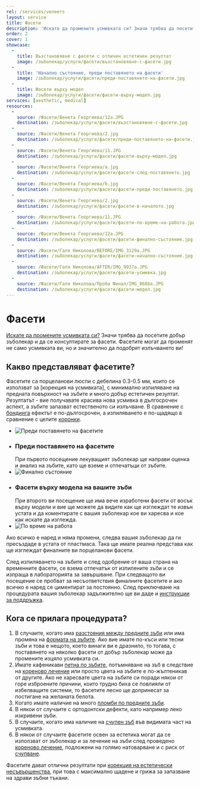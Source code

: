 ```yaml
---
rel: /services/veneers
layout: service
title: Фасети
description: 'Искате да промените усмивката си? Значи трябва да посетите добър зъболекар и да се консултирате за фасети. Фасетите могат да променят не само усмивката ви, но и значително да подобрят излъчването ви. Фасетите са порцеланови люспи, които се използват за корекция на усмивката, с минимално изпиляване на предната повърхност на зъбите и много добър естетичен резултат.'
order: 2
cover: 1
showcase:
  - 
    title: Възстановявне с фасети с отличен естетичен резултат
    image: /зъболекар/услуги/фасети/възстановявне-с-фасети.jpg
  - 
    title: 'Начално състояние, преди поставянето на фасети'
    image: /зъболекар/услуги/фасети/преди-поставянето-на-фасети.jpg
  - 
    title: Фасети върху модел
    image: /зъболекар/услуги/фасети/фасети-върху-модел.jpg
services: [aesthetic, medical]
resources:
  -
    source: /Фасети/Венета Георгиева/12a.JPG
    destination: /зъболекар/услуги/фасети/възстановявне-с-фасети.jpg
  -
    source: /Фасети/Венета Георгиева/2.jpg
    destination: /зъболекар/услуги/фасети/преди-поставянето-на-фасети.jpg
  -
    source: /Фасети/Венета Георгиева/11.JPG
    destination: /зъболекар/услуги/фасети/фасети-върху-модел.jpg
  -
    source: /Фасети/Венета Георгиева/a.jpg
    destination: /зъболекар/услуги/фасети/фасети-след-поставянето.jpg
  -
    source: /Фасети/Венета Георгиева/b.jpg
    destination: /зъболекар/услуги/фасети/фасети-преди-поставянето.jpg
  -
    source: /Фасети/Венета Георгиева/2.jpg
    destination: /зъболекар/услуги/фасети/фасети-в-началото.jpg
  -
    source: /Фасети/Венета Георгиева/11.JPG
    destination: /зъболекар/услуги/фасети/фасети-по-време-на-работа.jpg
  -
    source: /Фасети/Венета Георгиева/12a.JPG
    destination: /зъболекар/услуги/фасети/фасети-финално-състояние.jpg   
  -
    source: /Фасети/Галя Николова/BEFORE/IMG_3129a.JPG
    destination: /зъболекар/услуги/фасети/фасети-начално-състояние.jpg   
  -
    source: /Фасети/Галя Николова/AFTER/IMG_9937а.JPG
    destination: /зъболекар/услуги/фасети/фасети-усмивка.jpg   
  -
    source: /Фасети/Галя Николова/Проба Финал/IMG_8686a.JPG
    destination: /зъболекар/услуги/фасети/фасети-модел.jpg
---
```

# Фасети

[Искате да промените усмивката си?](../../зъболекар/естетична-стоматология.html "Пълна промяна на усмивката") Значи трябва да посетите добър зъболекар и да се консултирате за фасети. Фасетите могат да променят не само усмивката ви, но и значително да подобрят излъчването ви!

## Какво представляват фасетите?

Фасетите са порцеланови люспи с дебелина 0.3-0.5 мм, които се използват за [корекция на усмивката], с минимално изпиляване на предната повърхност на зъбите и много добър естетичен резултат. Резултатът - вие получавате красива нова усмивка в дългосрочен аспект, а зъбите запазват естественото си излъчване. В сравнение с [бондинга](../../зъболекар/услуги/бондинг.html "Бондинг") ефектът е по-дългосрочен, а изпиляването е по-щадящо в сравнение с целите [коронки](../../стоматология/зъбни-коронки.html "Коронки и мостове, видове").

- ![Преди поставянето на фасетите](фасети/фасети-начално-състояние.jpg)
- ### Преди поставянето на фасетите
  При първото посещение лекуващият зъболекар ще направи оценка и анализ на зъбите, като ще вземе и отпечатъци от зъбите. 
- ![Финално състояние](фасети/фасети-усмивка.jpg)
- ### Фасети върху модела на вашите зъби
  При второто ви посещение ще има вече изработени фасети от восък върху модели и вие ще можете да видите как ще изглеждат те извън устата и да коментирате с вашия зъболекар кое ви харесва и кое как искате да изглежда.
- ![По време на работа](фасети/фасети-модел.jpg)
 
Ако всичко е наред и няма промени, следва вашия зъболекар да ги пресъздаде в устата от пластмаса. Така ще имате реална представа как ще изглеждат финалните ви порцеланови фасети. 

След изпиляването на зъбите и след одобрение от ваша страна на временните фасети, се взема отпечатък от изпилените зъби и се изпраща в лабораторията за завършване. При следващото ви посещение се пробват за несъответствия финалните фасетите и ако всичко е наред се циментират за постоянно. След приключване на процедурата вашия зъболекар задължително ще ви даде и [инструкции за поддръжка](../../стоматология/грижа-за-зъбите.html "Цялостна грижа за зъбите").

## Кога се прилага процедурата?

1. В случаите, когато има [разстояния между предните зъби](../../стоматология/разстояние-между-зъбите.html "Затваряне на разстояния между зъбите") или има промяна на [формата на зъбите](../../зъболекар/услуги/естетични-пломби.html "Естетични пломби"). Ако вие имате по-къси или тесни зъби и това е нещото, което винаги ви е дразнило, то тогава, с поставянето на няколко фасети от добър зъболекар може да промените изцяло усмивката си.
2. Имате кафеникави [петна по зъбите](../../зъболекар/услуги/избелване-на-зъби.html "Избелване на зъби"), потъмняване на зъб в следствие на [кореново лечение](../../стоматология/лечение-на-коренови-канали.html "Лечение на коренови канали") или просто цвета на зъбите е по-жълтеникав от другите. Ако не харесвате цвета на зъбите си поради някои от горе изброените причини, които трудно биха се повлияли от избелващите системи, то фасетите лесно ще допринесат за постигане на желаната белота.
3. Когато имате наличие на много [пломби по предните зъби](../../стоматология/малък-кариес.html "Лечение на малък кариес").
4. В някои от случаите с ортодонтски дефекти, като например леко изкривени зъби.
5. В случаите, когато има наличие на [счупен зъб](../../стоматология/счупен-зъб.html "Счупен зъб") във видимата част на усмивката.
6. В някои от случаите фасетите освен за естетика могат да се използват от зъболекар и за лечение на зъби след проведено [кореново лечение](../../стоматология/лечение-на-коренови-канали.html "Лечение на коренови канали"), подложени на голямо натоварване и с риск от [счупване](../../стоматология/счупен-зъб.html "Счупен зъб").

Фасетите дават отлични резултати при [корекция на естетически несъвършенства](../../зъболекар/услуги/бондинг.html "Корекция на зъб чрез бондинг"), при това с максимално щадене и грижа за запазване на здрави зъбни тъкани. 
